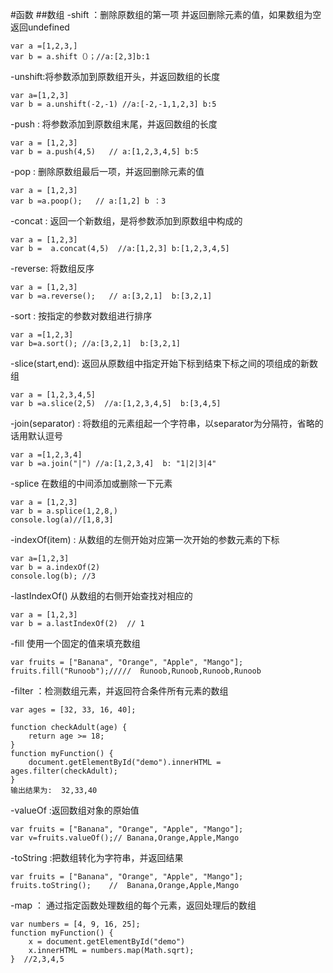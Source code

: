 #函数
##数组
-shift ：删除原数组的第一项 并返回删除元素的值，如果数组为空 返回undefined
~~~
var a =[1,2,3,]
var b = a.shift（）；//a:[2,3]b:1
~~~
-unshift:将参数添加到原数组开头，并返回数组的长度
~~~
var a=[1,2,3]
var b = a.unshift(-2,-1) //a:[-2,-1,1,2,3] b:5
~~~
-push : 将参数添加到原数组末尾，并返回数组的长度
~~~
var a = [1,2,3]
var b = a.push(4,5)   // a:[1,2,3,4,5] b:5
~~~
-pop : 删除原数组最后一项，并返回删除元素的值 
~~~
var a = [1,2,3]
var b =a.poop();   // a:[1,2] b ：3
~~~
-concat : 返回一个新数组，是将参数添加到原数组中构成的
~~~
var a = [1,2,3]
var b =  a.concat(4,5)  //a:[1,2,3] b:[1,2,3,4,5]
~~~
-reverse: 将数组反序
~~~
var a = [1,2,3]
var b =a.reverse();   // a:[3,2,1]  b:[3,2,1]
~~~
-sort : 按指定的参数对数组进行排序
 ~~~
 var a =[1,2,3]
 var b=a.sort(); //a:[3,2,1]  b:[3,2,1]
 ~~~
-slice(start,end): 返回从原数组中指定开始下标到结束下标之间的项组成的新数组
 ~~~
 var a = [1,2,3,4,5]
 var b =a.slice(2,5)  //a:[1,2,3,4,5]  b:[3,4,5]
 ~~~
-join(separator) : 将数组的元素组起一个字符串，以separator为分隔符，省略的话用默认逗号
 
 ~~~
 var a =[1,2,3,4]
 var b =a.join("|") //a:[1,2,3,4]  b: "1|2|3|4"
 ~~~
-splice  在数组的中间添加或删除一下元素
 ~~~
 var a = [1,2,3]
 var b = a.splice(1,2,8,)
 console.log(a)//[1,8,3]
 
 ~~~
-indexOf(item) : 从数组的左侧开始对应第一次开始的参数元素的下标
 ~~~
 var a=[1,2,3]
 var b = a.indexOf(2)
 console.log(b); //3
 ~~~
-lastIndexOf() 从数组的右侧开始查找对相应的
 ~~~
 var a = [1,2,3]
 var b = a.lastIndexOf(2)  // 1
 ~~~
-fill  使用一个固定的值来填充数组
 ~~~
 var fruits = ["Banana", "Orange", "Apple", "Mango"];
 fruits.fill("Runoob");/////  Runoob,Runoob,Runoob,Runoob
 ~~~
-filter  ：检测数组元素，并返回符合条件所有元素的数组
 ~~~
 var ages = [32, 33, 16, 40];
 
 function checkAdult(age) {
     return age >= 18;
 }
 function myFunction() {
     document.getElementById("demo").innerHTML = ages.filter(checkAdult);
 }
 输出结果为:  32,33,40
 ~~~
 -valueOf :返回数组对象的原始值
 ~~~
 var fruits = ["Banana", "Orange", "Apple", "Mango"];
 var v=fruits.valueOf();// Banana,Orange,Apple,Mango
 ~~~
-toString  :把数组转化为字符串，并返回结果
 ~~~
 var fruits = ["Banana", "Orange", "Apple", "Mango"];
 fruits.toString();    //  Banana,Orange,Apple,Mango
 ~~~
  -map ： 通过指定函数处理数组的每个元素，返回处理后的数组
  ~~~
  var numbers = [4, 9, 16, 25];
  function myFunction() {
      x = document.getElementById("demo")
      x.innerHTML = numbers.map(Math.sqrt);
  }  //2,3,4,5
  ~~~